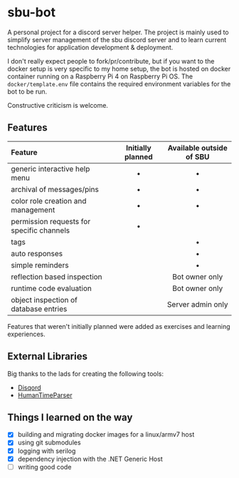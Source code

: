 # sbu-bot

A personal project for a discord server helper. The project is mainly used to simplify server management of the sbu
discord server and to learn current technologies for application development & deployment.

I don't really expect people to fork/pr/contribute, but if you want to the docker setup is very specific to my home
setup, the bot is hosted on docker container running on a Raspberry Pi 4 on Raspberry Pi OS. The `docker/template.env`
file contains the required environment variables for the bot to be run.

Constructive criticism is welcome.

## Features

| Feature | Initially planned | Available outside of SBU |
|:---|:---:|:---:|
| generic interactive help menu | • | • |
| archival of messages/pins | • | • |
| color role creation and management | • | • |
| permission requests for specific channels | • |   |
| tags |   | • |
| auto responses |   | • |
| simple reminders |   | • |
| reflection based inspection |   | Bot owner only |
| runtime code evaluation |   | Bot owner only |
| object inspection of database entries |   | Server admin only |

Features that weren't initially planned were added as exercises and learning experiences.

## External Libraries

Big thanks to the lads for creating the following tools:

* [Disqord](https://github.com/quahu/disqord)
* [HumanTimeParser](https://github.com/Zackattak01/HumanTimeParser)

## Things I learned on the way

* [x] building and migrating docker images for a linux/armv7 host
* [x] using git submodules
* [x] logging with serilog
* [x] dependency injection with the .NET Generic Host
* [ ] writing good code